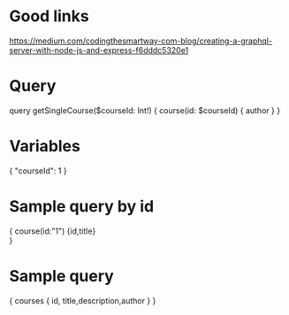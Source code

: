 

# Good links
https://medium.com/codingthesmartway-com-blog/creating-a-graphql-server-with-node-js-and-express-f6dddc5320e1

# Query
query getSingleCourse($courseId: Int!) {
  course(id: $courseId) {
    author
  }
}

# Variables
{
  "courseId": 1
}

# Sample query by id
{
  course(id:"1")
  {id,title}  
}

# Sample query
{
  courses {
    id, title,description,author
  }
}